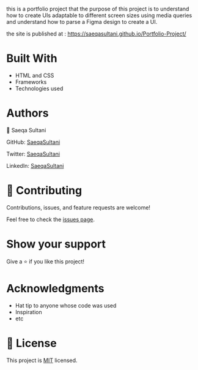 
this is a portfolio project that the purpose of this project is to understand how to create UIs adaptable to different screen sizes using media queries and understand how to parse a Figma design to create a UI.

the site is published at :
https://saeqasultani.github.io/Portfolio-Project/


# Built With
- HTML and CSS
- Frameworks
- Technologies used

# Authors

👤 Saeqa Sultani

GitHub: [SaeqaSultani](https://github.com/SaeqaSultani)

Twitter: [SaeqaSultani](https://twitter.com/SaeqaSultani)

LinkedIn: [SaeqaSultani](https://www.linkedin.com/in/saeqa-sultani-b41493187/)

# 🤝 Contributing
Contributions, issues, and feature requests are welcome!

Feel free to check the [issues page](https://github.com/SaeqaSultani/SaeqaSultani-Hello-Microvers-Project-PR/issues).

# Show your support
Give a ⭐️ if you like this project!

# Acknowledgments
- Hat tip to anyone whose code was used
- Inspiration
- etc
# 📝 License
This project is [MIT](https://github.com/SaeqaSultani/SaeqaSultani-Hello-Microvers-Project-PR/blob/master/MIT.md) licensed.